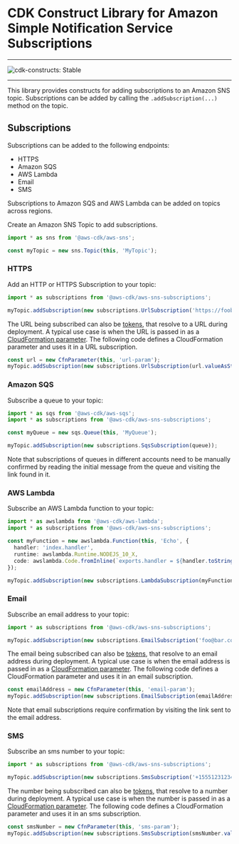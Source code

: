 # CDK Construct Library for Amazon Simple Notification Service Subscriptions
<!--BEGIN STABILITY BANNER-->
---

![cdk-constructs: Stable](https://img.shields.io/badge/cdk--constructs-stable-success.svg?style=for-the-badge)

---
<!--END STABILITY BANNER-->

This library provides constructs for adding subscriptions to an Amazon SNS topic.
Subscriptions can be added by calling the `.addSubscription(...)` method on the topic.

## Subscriptions

Subscriptions can be added to the following endpoints:

* HTTPS
* Amazon SQS
* AWS Lambda
* Email
* SMS

Subscriptions to Amazon SQS and AWS Lambda can be added on topics across regions.

Create an Amazon SNS Topic to add subscriptions.

```ts
import * as sns from '@aws-cdk/aws-sns';

const myTopic = new sns.Topic(this, 'MyTopic');
```

### HTTPS

Add an HTTP or HTTPS Subscription to your topic:

```ts
import * as subscriptions from '@aws-cdk/aws-sns-subscriptions';

myTopic.addSubscription(new subscriptions.UrlSubscription('https://foobar.com/'));
```

The URL being subscribed can also be [tokens](https://docs.aws.amazon.com/cdk/latest/guide/tokens.html), that resolve
to a URL during deployment. A typical use case is when the URL is passed in as a [CloudFormation
parameter](https://docs.aws.amazon.com/AWSCloudFormation/latest/UserGuide/parameters-section-structure.html). The
following code defines a CloudFormation parameter and uses it in a URL subscription.

```ts
const url = new CfnParameter(this, 'url-param');
myTopic.addSubscription(new subscriptions.UrlSubscription(url.valueAsString()));
```

### Amazon SQS

Subscribe a queue to your topic:

```ts
import * as sqs from '@aws-cdk/aws-sqs';
import * as subscriptions from '@aws-cdk/aws-sns-subscriptions';

const myQueue = new sqs.Queue(this, 'MyQueue');

myTopic.addSubscription(new subscriptions.SqsSubscription(queue));
```

Note that subscriptions of queues in different accounts need to be manually confirmed by
reading the initial message from the queue and visiting the link found in it.

### AWS Lambda

Subscribe an AWS Lambda function to your topic:

```ts
import * as awslambda from '@aws-cdk/aws-lambda';
import * as subscriptions from '@aws-cdk/aws-sns-subscriptions';

const myFunction = new awslambda.Function(this, 'Echo', {
  handler: 'index.handler',
  runtime: awslambda.Runtime.NODEJS_10_X,
  code: awslambda.Code.fromInline(`exports.handler = ${handler.toString()}`)
});

myTopic.addSubscription(new subscriptions.LambdaSubscription(myFunction));
```

### Email

Subscribe an email address to your topic:

```ts
import * as subscriptions from '@aws-cdk/aws-sns-subscriptions';

myTopic.addSubscription(new subscriptions.EmailSubscription('foo@bar.com'));
```

The email being subscribed can also be [tokens](https://docs.aws.amazon.com/cdk/latest/guide/tokens.html), that resolve
to an email address during deployment. A typical use case is when the email address is passed in as a [CloudFormation
parameter](https://docs.aws.amazon.com/AWSCloudFormation/latest/UserGuide/parameters-section-structure.html). The
following code defines a CloudFormation parameter and uses it in an email subscription.

```ts
const emailAddress = new CfnParameter(this, 'email-param');
myTopic.addSubscription(new subscriptions.EmailSubscription(emailAddress.valueAsString()));
```

Note that email subscriptions require confirmation by visiting the link sent to the
email address.

### SMS

Subscribe an sms number to your topic:

```ts
import * as subscriptions from '@aws-cdk/aws-sns-subscriptions';

myTopic.addSubscription(new subscriptions.SmsSubscription('+15551231234'));
```

The number being subscribed can also be [tokens](https://docs.aws.amazon.com/cdk/latest/guide/tokens.html), that resolve
to a number during deployment. A typical use case is when the number is passed in as a [CloudFormation
parameter](https://docs.aws.amazon.com/AWSCloudFormation/latest/UserGuide/parameters-section-structure.html). The
following code defines a CloudFormation parameter and uses it in an sms subscription.

```ts
const smsNumber = new CfnParameter(this, 'sms-param');
myTopic.addSubscription(new subscriptions.SmsSubscription(smsNumber.valueAsString()));
```
